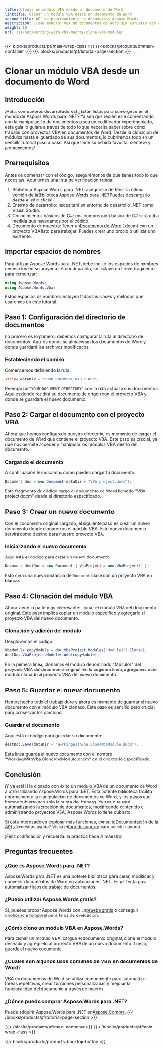 ```yaml
---
title: Clonar un módulo VBA desde un documento de Word
linktitle: Clonar un módulo VBA desde un documento de Word
second_title: API de procesamiento de documentos Aspose.Words
description: Clone módulos VBA en documentos de Word sin esfuerzo con Aspose.Words para .NET. ¡Siga nuestra guía paso a paso para manipular documentos sin problemas!
weight: 10
url: /es/net/working-with-vba-macros/clone-vba-module/
---
```


{{< blocks/products/pf/main-wrap-class >}}
{{< blocks/products/pf/main-container >}}
{{< blocks/products/pf/tutorial-page-section >}}

# Clonar un módulo VBA desde un documento de Word


## Introducción

¡Hola, compañeros desarrolladores! ¿Están listos para sumergirse en el mundo de Aspose.Words para .NET? Ya sea que recién esté comenzando con la manipulación de documentos o sea un codificador experimentado, esta guía lo guiará a través de todo lo que necesita saber sobre cómo trabajar con proyectos VBA en documentos de Word. Desde la clonación de módulos hasta el guardado de sus documentos, lo cubriremos todo en un sencillo tutorial paso a paso. Así que tome su bebida favorita, siéntese y ¡comencemos!

## Prerrequisitos

Antes de comenzar con el código, asegurémonos de que tienes todo lo que necesitas. Aquí tienes una lista de verificación rápida:

1.  Biblioteca Aspose.Words para .NET: asegúrese de tener la última versión de la[Biblioteca Aspose.Words para .NET](https://releases.aspose.com/words/net/)Puedes descargarlo desde el sitio oficial.
2. Entorno de desarrollo: necesitará un entorno de desarrollo .NET como Visual Studio.
3. Conocimientos básicos de C#: una comprensión básica de C# será útil a medida que navegamos por el código.
4.  Documento de muestra: Tener un[Documento de Word](https://github.com/aspose-words/Aspose.Words-for-.NET/raw/99ba2a2d8b5d650deb40106225f383376b8b4bc6/Examples/Data/VBA%20project.docm) (.docm) con un proyecto VBA listo para trabajar. Puedes crear uno propio o utilizar uno existente.

## Importar espacios de nombres

Para utilizar Aspose.Words para .NET, debe incluir los espacios de nombres necesarios en su proyecto. A continuación, se incluye un breve fragmento para comenzar:

```csharp
using Aspose.Words;
using Aspose.Words.Vba;
```

Estos espacios de nombres incluyen todas las clases y métodos que usaremos en este tutorial.

## Paso 1: Configuración del directorio de documentos

Lo primero es lo primero: debemos configurar la ruta al directorio de documentos. Aquí es donde se almacenan los documentos de Word y donde guardará los archivos modificados.

### Estableciendo el camino

Comencemos definiendo la ruta:

```csharp
string dataDir = "YOUR DOCUMENT DIRECTORY";
```

 Reemplazar`"YOUR DOCUMENT DIRECTORY"` con la ruta actual a sus documentos. Aquí es donde residirá su documento de origen con el proyecto VBA y donde se guardará el nuevo documento.

## Paso 2: Cargar el documento con el proyecto VBA

Ahora que hemos configurado nuestro directorio, es momento de cargar el documento de Word que contiene el proyecto VBA. Este paso es crucial, ya que nos permite acceder y manipular los módulos VBA dentro del documento.

### Cargando el documento

A continuación te indicamos cómo puedes cargar tu documento:

```csharp
Document doc = new Document(dataDir + "VBA project.docm");
```

Este fragmento de código carga el documento de Word llamado "VBA project.docm" desde el directorio especificado.

## Paso 3: Crear un nuevo documento

Con el documento original cargado, el siguiente paso es crear un nuevo documento donde clonaremos el módulo VBA. Este nuevo documento servirá como destino para nuestro proyecto VBA.

### Inicializando el nuevo documento

Aquí está el código para crear un nuevo documento:

```csharp
Document destDoc = new Document { VbaProject = new VbaProject() };
```

 Esto crea una nueva instancia del`Document` clase con un proyecto VBA en blanco.

## Paso 4: Clonación del módulo VBA

Ahora viene la parte más interesante: clonar el módulo VBA del documento original. Este paso implica copiar un módulo específico y agregarlo al proyecto VBA del nuevo documento.

### Clonación y adición del módulo

Desglosemos el código:

```csharp
VbaModule copyModule = doc.VbaProject.Modules["Module1"].Clone();
destDoc.VbaProject.Modules.Add(copyModule);
```

En la primera línea, clonamos el módulo denominado "Módulo1" del proyecto VBA del documento original. En la segunda línea, agregamos este módulo clonado al proyecto VBA del nuevo documento.

## Paso 5: Guardar el nuevo documento

Hemos hecho todo el trabajo duro y ahora es momento de guardar el nuevo documento con el módulo VBA clonado. Este paso es sencillo pero crucial para conservar los cambios.

### Guardar el documento

Aquí está el código para guardar su documento:

```csharp
destDoc.Save(dataDir + "WorkingWithVba.CloneVbaModule.docm");
```

Esta línea guarda el nuevo documento con el nombre "WorkingWithVba.CloneVbaModule.docm" en el directorio especificado.

## Conclusión

¡Y ya está! Ha clonado con éxito un módulo VBA de un documento de Word a otro utilizando Aspose.Words para .NET. Esta potente biblioteca facilita enormemente la manipulación de documentos de Word, y los pasos que hemos cubierto son solo la punta del iceberg. Ya sea que esté automatizando la creación de documentos, modificando contenido o administrando proyectos VBA, Aspose.Words lo tiene cubierto.

 Si está interesado en explorar más funciones, consulte[Documentación de la API](https://reference.aspose.com/words/net/) ¿Necesitas ayuda? Visita el[foro de soporte](https://forum.aspose.com/c/words/8) para solicitar ayuda.

¡Feliz codificación y recuerda: la práctica hace al maestro!

## Preguntas frecuentes

### ¿Qué es Aspose.Words para .NET?  
Aspose.Words para .NET es una potente biblioteca para crear, modificar y convertir documentos de Word en aplicaciones .NET. Es perfecta para automatizar flujos de trabajo de documentos.

### ¿Puedo utilizar Aspose.Words gratis?  
 Sí, puedes probar Aspose.Words con un[prueba gratis](https://releases.aspose.com/) o conseguir uno[licencia temporal](https://purchase.aspose.com/temporary-license/) para fines de evaluación.

### ¿Cómo clono un módulo VBA en Aspose.Words?  
Para clonar un módulo VBA, cargue el documento original, clone el módulo deseado y agréguelo al proyecto VBA de un nuevo documento. Luego, guarde el nuevo documento.

### ¿Cuáles son algunos usos comunes de VBA en documentos de Word?  
VBA en documentos de Word se utiliza comúnmente para automatizar tareas repetitivas, crear funciones personalizadas y mejorar la funcionalidad del documento a través de macros.

### ¿Dónde puedo comprar Aspose.Words para .NET?  
 Puede adquirir Aspose.Words para .NET en[Aspose.Compra](https://purchase.aspose.com/buy).
{{< /blocks/products/pf/tutorial-page-section >}}

{{< /blocks/products/pf/main-container >}}
{{< /blocks/products/pf/main-wrap-class >}}

{{< blocks/products/products-backtop-button >}}
